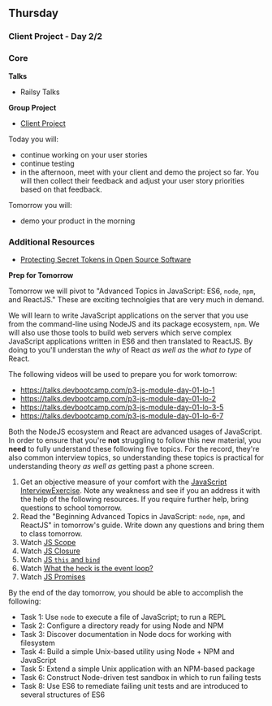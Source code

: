 ## Thursday
### Client Project - Day 2/2

### Core

**Talks**

- Railsy Talks

**Group Project**

- [Client Project](../../../../client-project-challenge)

Today you will:

- continue working on your user stories
- continue testing
- in the afternoon, meet with your client and demo the project so far. You will then collect their feedback and adjust your user story priorities based on that feedback.

Tomorrow you will:

- demo your product in the morning

### Additional Resources

- [Protecting Secret Tokens in Open Source Software](https://github.com/devbootcamp/reference/wiki/Open-Source-Secrets)

**Prep for Tomorrow**

Tomorrow we will pivot to "Advanced Topics in JavaScript: ES6, `node`, `npm`,
and ReactJS." These are exciting technolgies that are very much in demand.

We will learn to write JavaScript applications on the server that you use from
the command-line using NodeJS and its package ecosystem, `npm`. We will also
use those tools to build web servers which serve complex JavaScript
applications written in ES6 and then translated to ReactJS. By doing to you'll
understan the _why_ of React _as well as_ the _what to type_ of React.

The following videos will be used to prepare you for work tomorrow:

* https://talks.devbootcamp.com/p3-js-module-day-01-lo-1
* https://talks.devbootcamp.com/p3-js-module-day-01-lo-2
* https://talks.devbootcamp.com/p3-js-module-day-01-lo-3-5
* https://talks.devbootcamp.com/p3-js-module-day-01-lo-6-7

Both the NodeJS ecosystem and React are advanced usages of JavaScript. In order
to ensure that you're **not** struggling to follow this new material, you
**need** to fully understand these following five topics. For the record,
they're also common interview topics, so understanding these topics is
practical for understanding theory _as well as_ getting past a phone screen.

1. Get an objective measure of your comfort with the
   [JavaScript InterviewExercise][interview].  Note any weakness and see if you an address it with the
   help of the following resources. If you require further help, bring questions
   to school tomorrow.
2. Read the "Beginning Advanced Topics in JavaScript: `node`, `npm`, and
   ReactJS" in tomorrow's guide. Write down any questions and bring them to
   class tomorrow.
3. Watch [JS Scope](https://www.youtube.com/watch?v=SBwoFkRjZvE)
4. Watch [JS Closure](https://www.youtube.com/watch?v=CQqwU2Ixu-U&index=5&list=PL0zVEGEvSaeEd9hlmCXrk5yUyqUag-n84)
7. Watch [JS `this` and `bind`](https://www.youtube.com/watch?v=PIkA60I0dKU)
6. Watch [What the heck is the event loop?](https://youtu.be/8aGhZQkoFbQ)
7. Watch [JS Promises](https://www.youtube.com/watch?v=2d7s3spWAzo&index=8&list=PL0zVEGEvSaeEd9hlmCXrk5yUyqUag-n84)

By the end of the day tomorrow, you should be able to accomplish the following:

* Task 1: Use `node` to execute a file of JavaScript; to run a REPL
* Task 2: Configure a directory ready for using Node and NPM
* Task 3: Discover documentation in Node docs for working with filesystem
* Task 4: Build a simple Unix-based utility using Node + NPM and JavaScript
* Task 5: Extend a simple Unix application with an NPM-based package
* Task 6: Construct Node-driven test sandbox in which to run failing tests
* Task 8: Use ES6 to remediate failing unit tests and are introduced to several structures of ES6

[interview]: https://github.com/nyc-coyotes-2016/p2-javascript-interview-exercises/blob/master/javascript-fundamentals.md

